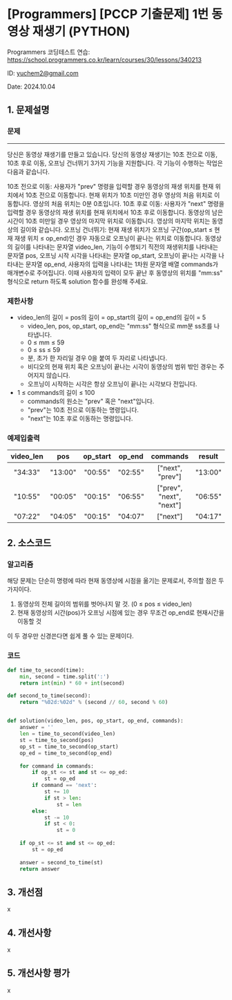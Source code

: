# [Programmers] [PCCP 기출문제] 1번 동영상 재생기 (PYTHON)
Programmers 코딩테스트 연습: https://school.programmers.co.kr/learn/courses/30/lessons/340213

ID: yuchem2@gmail.com

Date: 2024.10.04

## 1. 문제설명

### 문제
---
당신은 동영상 재생기를 만들고 있습니다. 당신의 동영상 재생기는 10초 전으로 이동, 10초 후로 이동, 오프닝 건너뛰기 3가지 기능을 지원합니다. 각 기능이 수행하는 작업은 다음과 같습니다.

10초 전으로 이동: 사용자가 "prev" 명령을 입력할 경우 동영상의 재생 위치를 현재 위치에서 10초 전으로 이동합니다. 현재 위치가 10초 미만인 경우 영상의 처음 위치로 이동합니다. 영상의 처음 위치는 0분 0초입니다.
10초 후로 이동: 사용자가 "next" 명령을 입력할 경우 동영상의 재생 위치를 현재 위치에서 10초 후로 이동합니다. 동영상의 남은 시간이 10초 미만일 경우 영상의 마지막 위치로 이동합니다. 영상의 마지막 위치는 동영상의 길이와 같습니다.
오프닝 건너뛰기: 현재 재생 위치가 오프닝 구간(op_start ≤ 현재 재생 위치 ≤ op_end)인 경우 자동으로 오프닝이 끝나는 위치로 이동합니다.
동영상의 길이를 나타내는 문자열 video_len, 기능이 수행되기 직전의 재생위치를 나타내는 문자열 pos, 오프닝 시작 시각을 나타내는 문자열 op_start, 오프닝이 끝나는 시각을 나타내는 문자열 op_end, 사용자의 입력을 나타내는 1차원 문자열 배열 commands가 매개변수로 주어집니다. 이때 사용자의 입력이 모두 끝난 후 동영상의 위치를 "mm:ss" 형식으로 return 하도록 solution 함수를 완성해 주세요.

### 제한사항
+ video_len의 길이 = pos의 길이 = op_start의 길이 = op_end의 길이 = 5
  + video_len, pos, op_start, op_end는 "mm:ss" 형식으로 mm분 ss초를 나타냅니다.
  + 0 ≤ mm ≤ 59
  + 0 ≤ ss ≤ 59
  + 분, 초가 한 자리일 경우 0을 붙여 두 자리로 나타냅니다.
  + 비디오의 현재 위치 혹은 오프닝이 끝나는 시각이 동영상의 범위 밖인 경우는 주어지지 않습니다.
  + 오프닝이 시작하는 시각은 항상 오프닝이 끝나는 시각보다 전입니다.
+ 1 ≤ commands의 길이 ≤ 100
  + commands의 원소는 "prev" 혹은 "next"입니다.
  + "prev"는 10초 전으로 이동하는 명령입니다.
  + "next"는 10초 후로 이동하는 명령입니다.
 

### 예제입출력

| video_len |	pos |	op_start |	op_end |	commands |	result |
| :--: | :--: | :--: | :--: | :--: | :--: |
|"34:33" |	"13:00"|	"00:55"|	"02:55"|	["next", "prev"]|	"13:00"|
|"10:55"|	"00:05"|	"00:15"|	"06:55"|	["prev", "next", "next"]|	"06:55"|
|"07:22"|	"04:05"|	"00:15"	|"04:07"|	["next"]| "04:17" |


## 2. 소스코드

### 알고리즘
해당 문제는 단순히 명령에 따라 현재 동영상에 시점을 옮기는 문제로서, 주의할 점은 두 가지이다.
1. 동영상의 전체 길이의 범위를 벗어나지 말 것. (0 ≤ pos ≤ video_len)
2. 현재 동영상의 시간(pos)가 오프닝 시점에 있는 경우 무조건 op_end로 현재시간을 이동할 것

이 두 경우만 신경쓴다면 쉽게 풀 수 있는 문제이다.


### 코드
```python
def time_to_second(time):
    min, second = time.split(':')
    return int(min) * 60 + int(second)

def second_to_time(second):
    return "%02d:%02d" % (second // 60, second % 60)  
    

def solution(video_len, pos, op_start, op_end, commands):
    answer = ''
    len = time_to_second(video_len)
    st = time_to_second(pos)
    op_st = time_to_second(op_start)
    op_ed = time_to_second(op_end)
    
    for command in commands:
        if op_st <= st and st <= op_ed:
            st = op_ed
        if command == 'next':
            st += 10
            if st > len:
                st = len
        else: 
            st -= 10
            if st < 0:
                st = 0
                
    if op_st <= st and st <= op_ed:
        st = op_ed
    
    answer = second_to_time(st)
    return answer
```
## 3. 개선점
x
## 4. 개선사항
x

## 5. 개선사항 평가
x
